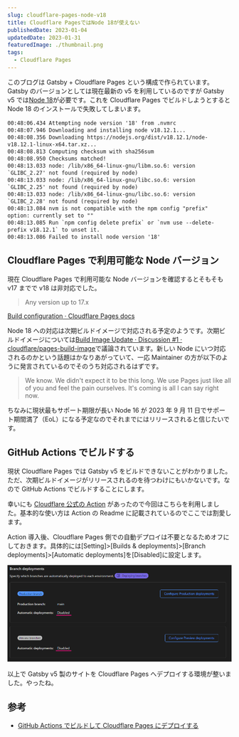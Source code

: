 ```yaml
---
slug: cloudflare-pages-node-v18
title: Cloudflare PagesではNode 18が使えない
publishedDate: 2023-01-04
updatedDate: 2023-01-31
featuredImage: ./thumbnail.png
tags:
  - Cloudflare Pages
---
```


このブログは Gatsby + Cloudflare Pages という構成で作られています。Gatsby のバージョンとしては現在最新の v5 を利用しているのですが Gatsby v5 では[Node 18](https://www.gatsbyjs.com/docs/reference/release-notes/v5.0/#node-18)が必要です。これを Cloudflare Pages でビルドしようとすると Node 18 のインストールで失敗してしまいます。

```log
00:48:06.434 Attempting node version '18' from .nvmrc
00:48:07.946 Downloading and installing node v18.12.1...
00:48:08.356 Downloading https://nodejs.org/dist/v18.12.1/node-v18.12.1-linux-x64.tar.xz...
00:48:08.813 Computing checksum with sha256sum
00:48:08.950 Checksums matched!
00:48:13.033 node: /lib/x86_64-linux-gnu/libm.so.6: version `GLIBC_2.27' not found (required by node)
00:48:13.033 node: /lib/x86_64-linux-gnu/libc.so.6: version `GLIBC_2.25' not found (required by node)
00:48:13.033 node: /lib/x86_64-linux-gnu/libc.so.6: version `GLIBC_2.28' not found (required by node)
00:48:13.084 nvm is not compatible with the npm config "prefix" option: currently set to ""
00:48:13.085 Run `npm config delete prefix` or `nvm use --delete-prefix v18.12.1` to unset it.
00:48:13.086 Failed to install node version '18'
```

## Cloudflare Pages で利用可能な Node バージョン

現在 Cloudflare Pages で利用可能な Node バージョンを確認するとそもそも v17 までで v18 は非対応でした。

> Any version up to 17.x

[Build configuration · Cloudflare Pages docs](https://developers.cloudflare.com/pages/platform/build-configuration)

Node 18 への対応は次期ビルドイメージで対応される予定のようです。次期ビルドイメージについては[Build Image Update · Discussion #1 · cloudflare/pages-build-image](https://github.com/cloudflare/pages-build-image/discussions/1)で議論されています。新しい Node にいつ対応されるのかという話題はかなりあがっていて、一応 Maintainer の方が以下のように発言されているのでそのうち対応されるはずです。

> We know. We didn't expect it to be this long. We use Pages just like all of you and feel the pain ourselves. It's coming is all I can say right now.

ちなみに現状最もサポート期限が長い Node 16 が 2023 年 9 月 11 日でサポート期間満了（EoL）になる予定なのでそれまでにはリリースされると信じたいです。

## GitHub Actions でビルドする

現状 Cloudflare Pages では Gatsby v5 をビルドできないことがわかりました。ただ、次期ビルドイメージがリリースされるのを待つわけにもいかないです。なので GitHub Actions でビルドすることにします。

幸いにも [Cloudflare 公式の Action](https://github.com/marketplace/actions/cloudflare-pages-github-action) があったので今回はこちらを利用しました。基本的な使い方は Action の Readme に記載されているのでここでは割愛します。

Action 導入後、Cloudflare Pages 側での自動デプロイは不要となるためオフにしておきます。具体的には\[Setting\]>\[Builds & deployments\]>\[Branch deployments\]>\[Automatic deployments\]を\[Disabled\]に設定します。

![Automatic deployments設定画面](./automatic-deployments.png)

以上で Gatsby v5 製のサイトを Cloudflare Pages へデプロイする環境が整いました。やったね。

## 参考

- [GitHub Actions でビルドして Cloudflare Pages にデプロイする](https://zenn.dev/nwtgck/articles/1fdee0e84e5808)

